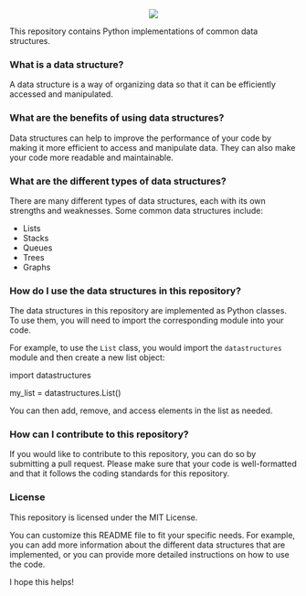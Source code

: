 <p align="center">
  <a href="https://github.com/DenverCoder1/readme-typing-svg"><img src="https://readme-typing-svg.herokuapp.com?lines=Welcome+To+My+DS+Solutions+Repository!;+Lists+Stacks+Queues+Trees+Graphs+Solutions;DS%20|%20PYTHON%20|%20JAVASCRIPT%20;%20I+encourage+contributions+to+this+repository!;Always%20learning%20new%20things%20Happy+coding!&center=true&width=500&height=50"></a>
</p>


This repository contains Python implementations of common data structures.

### What is a data structure?

A data structure is a way of organizing data so that it can be efficiently accessed and manipulated.

### What are the benefits of using data structures?

Data structures can help to improve the performance of your code by making it more efficient to access and manipulate data. They can also make your code more readable and maintainable.

### What are the different types of data structures?

There are many different types of data structures, each with its own strengths and weaknesses. Some common data structures include:

* Lists
* Stacks
* Queues
* Trees
* Graphs

### How do I use the data structures in this repository?

The data structures in this repository are implemented as Python classes. To use them, you will need to import the corresponding module into your code.

For example, to use the `List` class, you would import the `datastructures` module and then create a new list object:


import datastructures

my_list = datastructures.List()


You can then add, remove, and access elements in the list as needed.

### How can I contribute to this repository?

If you would like to contribute to this repository, you can do so by submitting a pull request. Please make sure that your code is well-formatted and that it follows the coding standards for this repository.

### License

This repository is licensed under the MIT License.


You can customize this README file to fit your specific needs. For example, you can add more information about the different data structures that are implemented, or you can provide more detailed instructions on how to use the code.

I hope this helps!
